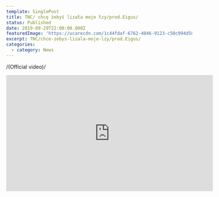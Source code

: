 ```yaml
---
template: SinglePost
title: TNC/ chcę żebyś lizała moje łzy/prod.Eigus/
status: Published
date: 2019-09-29T22:00:00.000Z
featuredImage: 'https://ucarecdn.com/1c44fdaf-6762-4046-9123-c50c994d5847'
excerpt: TNC/chce-zebys-lizala-moje-lzy/prod.Eigus/
categories:
  - category: News
---
```

   /(Official video)/

<iframe width="560" height="315" src="https://www.youtube.com/embed/CCYT3zH1ia4" frameborder="0" allow="accelerometer; autoplay; encrypted-media; gyroscope; picture-in-picture" allowfullscreen></iframe>
